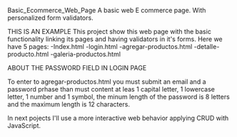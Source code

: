 Basic_Ecommerce_Web_Page
A basic web E commerce page. With personalized form validators.

THIS IS AN EXAMPLE This project show this web page with the basic functionality linking its pages and having validators in it's forms. Here we have 5 pages: 
-Index.html 
-login.html 
-agregar-productos.html 
-detalle-producto.html 
-galeria-productos.html

ABOUT THE PASSWORD FIELD IN LOGIN PAGE

To enter to agregar-productos.html you must submit an email and a password prhase than must content at leas 1 capital letter, 1 lowercase letter, 1 number and 1 symbol, the minum length of the password is 8 letters and the maximum length is 12 characters.

In next pojects I'll use a more interactive web behavior applying CRUD with JavaScript.